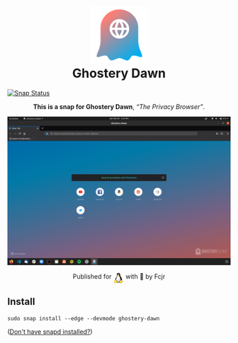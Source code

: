 <h1 align="center">
  <img src="dawn.png" alt="Ghostery Dawn">
  <br />
  Ghostery Dawn
</h1>

[![Snap Status](https://build.snapcraft.io/badge/ghostery-dawn.svg)](https://snapcraft.io/ghostery-dawn/builds)

<p align="center"><b>This is a snap for Ghostery Dawn</b>, <i>“The Privacy Browser”</i>.


![Screenshot](./screenshot/Dawn-Screenshot.png)


<p align="center">Published for <img src="https://raw.githubusercontent.com/anythingcodes/slack-emoji-for-techies/gh-pages/emoji/tux.png" align="top" width="24" /> with 💝 by Fcjr</p>

## Install

    sudo snap install --edge --devmode ghostery-dawn

([Don't have snapd installed?](https://snapcraft.io/docs/core/install))
